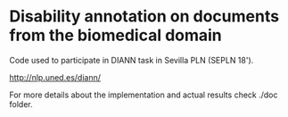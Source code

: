 # Disability annotation on documents from the biomedical domain

Code used to participate in DIANN task in Sevilla PLN (SEPLN 18'). 

http://nlp.uned.es/diann/

For more details about the implementation and actual results check ./doc folder.
